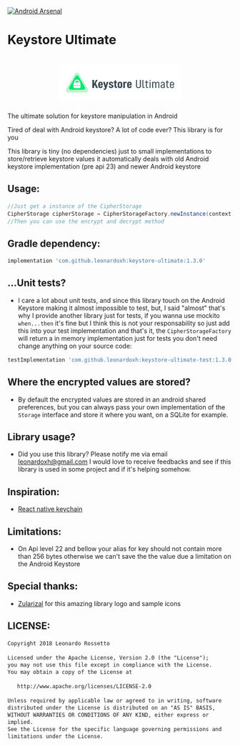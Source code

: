 [![Android Arsenal]( https://img.shields.io/badge/Android%20Arsenal-Keystore%20Ultimate-green.svg?style=flat )]( https://android-arsenal.com/details/1/6999 )

# Keystore Ultimate
<h1 align=center>
<img src="assets/horizontal.png" width=55%>
</h1>

The ultimate solution for keystore manipulation in Android

Tired of deal with Android keystore? A lot of code ever? This library is for you

This library is tiny (no dependencies) just to small implementations to store/retrieve keystore values
it automatically deals with old Android keystore implementation (pre api 23) and newer Android keystore

Usage:
---
```java
//Just get a instance of the CipherStorage
CipherStorage cipherStorage = CipherStorageFactory.newInstance(context);
//Then you can use the encrypt and decrypt method
```

Gradle dependency:
---
```groovy
implementation 'com.github.leonardoxh:keystore-ultimate:1.3.0'
```

...Unit tests?
---
* I care a lot about unit tests, and since this library touch on the Android Keystore
making it almost impossible to test, but, I said "almost" that's why I provide another library
just for tests, if you wanna use mockito `when...then` it's fine but I think this is not
your responsability so just add this into your test implementation and that's it, the
`CipherStorageFactory` will return a in memory implementation just for tests you don't need change
anything on your source code:
```groovy
testImplementation 'com.github.leonardoxh:keystore-ultimate-test:1.3.0'
```

Where the encrypted values are stored?
---
* By default the encrypted values are stored in an android shared preferences, but you can always
pass your own implementation of the `Storage` interface and store it where you want, on a SQLite for example.

Library usage?
---
* Did you use this library? Please notify me via email leonardoxh@gmail.com I would love to receive feedbacks and see if this library is used in some project and if it's helping somehow.

Inspiration:
---
* [React native keychain](https://github.com/oblador/react-native-keychain)

Limitations:
---
* On Api level 22 and bellow your alias for key should not contain more than 256 bytes otherwise we can't save
the the value due a limitation on the Android Keystore

Special thanks:
---
- [Zularizal](https://github.com/zularizal) for this amazing library logo and sample icons

LICENSE:
---
```
Copyright 2018 Leonardo Rossetto

Licensed under the Apache License, Version 2.0 (the "License");
you may not use this file except in compliance with the License.
You may obtain a copy of the License at

   http://www.apache.org/licenses/LICENSE-2.0

Unless required by applicable law or agreed to in writing, software
distributed under the License is distributed on an "AS IS" BASIS,
WITHOUT WARRANTIES OR CONDITIONS OF ANY KIND, either express or implied.
See the License for the specific language governing permissions and
limitations under the License.
```
